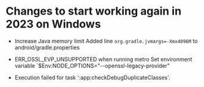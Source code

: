 # Changes to start working again in 2023 on Windows

- Increase Java memory limit
   Added line `org.gradle.jvmargs=-Xmx4096M` to android/gradle.properties

- ERR_OSSL_EVP_UNSUPPORTED when running metro
  Set environment variable `$Env:NODE_OPTIONS="--openssl-legacy-provider"

- Execution failed for task ':app:checkDebugDuplicateClasses'.